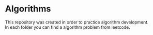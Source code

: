 # Algorithms
This repository was created in order to practice algorithm development.  
In each folder you can find a algorithm problem from leetcode. 
